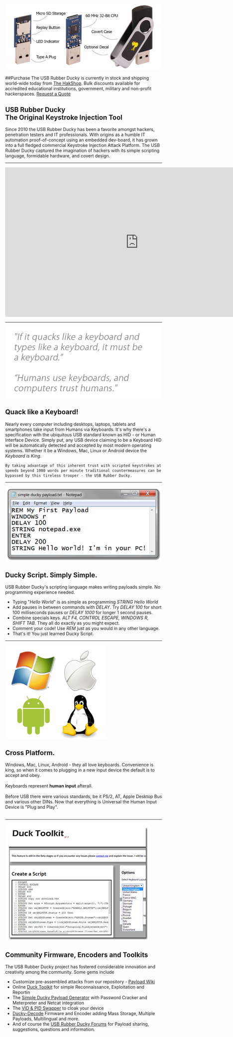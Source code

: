 ![USB Rubber Ducky](images/d1.jpg)

##Purchase
The USB Rubber Ducky is currently in stock and shipping world-wide today from [The HakShop](http://hakshop.myshopify.com/products/usb-rubber-ducky).
Bulk discounts available for accredited educational institutions, government, military and non-profit hackerspaces. [Request a Quote](http://hakshop.myshopify.com/pages/contact)


<div class="featurette">
  <h2 class="featurette-heading">USB Rubber Ducky<br><span class="muted">The Original Keystroke Injection Tool</span></h2>
  <p class="lead">Since 2010 the USB Rubber Ducky has been a favorite amongst hackers, penetration testers and IT professionals. With origins as a humble IT automation proof-of-concept using an embedded dev-board, it has grown into a full fledged commercial Keystroke Injection Attack Platform. The USB Rubber Ducky captured the imagination of hackers with its simple scripting language, formidable hardware, and covert design.
  </p>
</div>

---

<center>
  <iframe width="853" height="480" src="https://www.youtube.com/embed/sbKN8FhGnqg" frameborder="0" allowfullscreen></iframe>
</center>

---

<div class="featurette">
  <img class="featurette-image pull-right" src="images/trust.png">
  <h2 class="featurette-heading">Quack <span class="muted">like a Keyboard!</span></h2>
  <p class="lead">Nearly every computer including desktops, laptops, tablets and smartphones take input from Humans via Keyboards. It's why there's a specification with the ubiquitous USB standard known as HID - or Human Interface Device. Simply put, any USB device claiming to be a Keyboard HID will be automatically detected and accepted by most modern operating systems. Whether it be a Windows, Mac, Linux or Android device the <i>Keyboard is King</i>. 

    By taking advantage of this inherent trust with scripted keystrokes at speeds beyond 1000 words per minute traditional countermeasures can be bypassed by this tireless trooper - the USB Rubber Ducky.
  </p>
</div>

---

<div class="featurette">
  <img class="featurette-image pull-left" src="images/payload.png">
  <h2 class="featurette-heading">Ducky Script. <span class="muted">Simply Simple.</span></h2>
  <p class="lead">
    USB Rubber Ducky's scripting language makes writing payloads simple. No programming experience needed.
  </p><ul><li>Typing "<i>Hello World</i>" is as simple as programming <i>STRING Hello World</i></li>
  <li>Add pauses in between commands with <i>DELAY</i>. Try <i>DELAY 100</i> for short 100 milliseconds pauses or <i>DELAY 1000</i> for longer 1 second pauses.</li>
  <li>Combine specials keys. <i>ALT F4, CONTROL ESCAPE, WINDOWS R, SHIFT TAB</i>. They all do exactly as you might expect.</li>
  <li>Comment your code! Use <i>REM</i> just as you would in any other language.</li>
  <li>That's it! You just learned Ducky Script.</li></ul>
  <p></p>
</div>

---

<div class="featurette">
  <img class="featurette-image pull-left" src="images/cross-platform.png">
  <h2 class="featurette-heading">Cross <span class="muted">Platform.</span></h2>
  <p class="lead">
    Windows, Mac, Linux, Android - they all love keyboards. Convenience is king, so when it comes to plugging in a new input device the default is to accept and obey. 
    <br><br>Keyboards represent <b>human input</b> afterall. 
    <br><br>Before USB there were various standards, be it PS/2, AT, Apple Desktop Bus and various other DINs. Now that everything is Universal the Human Input Device is "Plug and Play".        
    <br><br>  
  </p></div>

  ---

<div class="featurette">
  <img class="featurette-image pull-right" src="images/encoder.png">
  <h2 class="featurette-heading">Community <span class="muted">Firmware, Encoders and Toolkits</span></h2>
  <p class="lead">
  </p><p>The USB Rubber Ducky project has fostered considerable innovation and creativity among the community. Some gems include</p>
  <ul>
    <li>Customize pre-assembled attacks from our repository - <a href="https://github.com/hak5darren/USB-Rubber-Ducky/wiki/Payloads">Payload Wiki</a></li>
    <li>Online <a href="http://ducktoolkit-411.rhcloud.com/Home.jsp">Duck Toolkit</a>&nbsp;for simple Reconnaissance, Exploitation and Reportin</li>
    <li>The <a href="https://code.google.com/p/simple-ducky-payload-generator/">Simple Ducky Payload Generator</a> with Password Cracker and Meterpreter and Netcat integration</li>
    <li>The <a href="https://forums.hak5.org/index.php?/topic/29804-infoexecutablevid-pid-swapperexe-easily-swap-random-vidpid-numbers/">VID &amp; PID Swapper</a> to cloak your device</li>
    <li><a href="https://code.google.com/p/ducky-decode/">Ducky-Decode</a> Firmware and Encoder adding Mass Storage, Multiple Payloads, Multilingual and more.</li>
    <li>And of course the <a href="https://forums.hak5.org/index.php?/forum/56-usb-rubber-ducky/">USB Rubber Ducky Forums</a> for Payload sharing, suggestions, questions and information.</li>
  </ul>
</div>